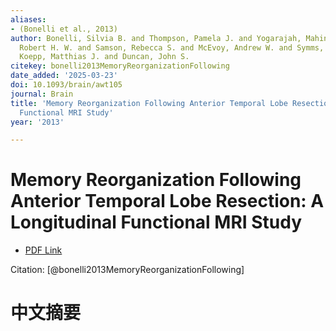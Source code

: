 ```yaml
---
aliases:
- (Bonelli et al., 2013)
author: Bonelli, Silvia B. and Thompson, Pamela J. and Yogarajah, Mahinda and Powell,
  Robert H. W. and Samson, Rebecca S. and McEvoy, Andrew W. and Symms, Mark R. and
  Koepp, Matthias J. and Duncan, John S.
citekey: bonelli2013MemoryReorganizationFollowing
date_added: '2025-03-23'
doi: 10.1093/brain/awt105
journal: Brain
title: 'Memory Reorganization Following Anterior Temporal Lobe Resection: A Longitudinal
  Functional MRI Study'
year: '2013'

---
```

# Memory Reorganization Following Anterior Temporal Lobe Resection: A Longitudinal Functional MRI Study
- [PDF Link](zotero://open-pdf/library/items/NMNCLPLY)

Citation: [@bonelli2013MemoryReorganizationFollowing]

# 中文摘要
